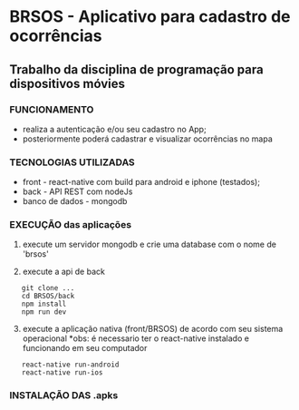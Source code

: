# BRSOS - Aplicativo para cadastro de ocorrências

## Trabalho da disciplina de programação para dispositivos móvies

### FUNCIONAMENTO
 * realiza a autenticação e/ou seu cadastro no App;
 * posteriormente poderá cadastrar e visualizar ocorrências no mapa

### TECNOLOGIAS UTILIZADAS
 * front - react-native com build para android e iphone (testados);
 * back - API REST com nodeJs
 * banco de dados - mongodb

### EXECUÇÃO das aplicações
 1) execute um servidor mongodb e crie uma database com o nome de 'brsos'

 2) execute a api de back
 ```
    git clone ...
    cd BRSOS/back
    npm install
    npm run dev
 ```

 3) execute a aplicação nativa (front/BRSOS) de acordo com seu sistema operacional
 *obs: é necessario ter o react-native instalado e funcionando em seu computador
 ```
    react-native run-android
    react-native run-ios
 ```

### INSTALAÇÃO DAS .apks